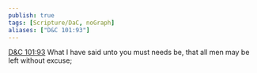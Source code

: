 ```yaml
---
publish: true
tags: [Scripture/DaC, noGraph]
aliases: ["D&C 101:93"]
---
```

[D&C 101:93](https://churchofjesuschrist.org/study/scriptures/dc-testament/dc/101?lang=eng&id=p93#p93) What I have said unto you must needs be, that all men may be left without excuse;
